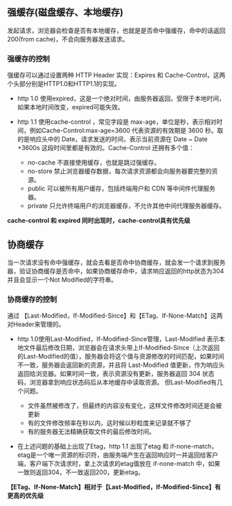 ## 强缓存(磁盘缓存、本地缓存)

发起请求，浏览器会检查是否有本地缓存，也就是是否命中强缓存，命中的话返回 200(from cache)，不会向服务器发送请求。

### **强缓存的控制**

强缓存可以通过设置两种 HTTP Header 实现：Expires 和 Cache-Control，这两个头部分别是HTTP1.0和HTTP1.1的实现。

  - http 1.0 使用expired，这是一个绝对时间，由服务器返回，受限于本地时间，如果本地时间改变，expired可能失效。
  
  - http 1.1 使用cache-control ，常见字段是 max-age，单位是秒，表示相对时间，例如Cache-Control:max-age=3600 代表资源的有效期是 3600 秒。取的是响应头中的 Date，请求发送的时间，表示当前资源在 Date ~ Date +3600s 这段时间里都是有效的。Cache-Control 还拥有多个值：

    - no-cache 不直接使用缓存，也就是跳过强缓存。
    - no-store 禁止浏览器缓存数据，每次请求资源都会向服务器要完整的资源。
    - public 可以被所有用户缓存，包括终端用户和 CDN 等中间件代理服务器。
    - private 只允许终端用户的浏览器缓存，不允许其他中间代理服务器缓存。

  **cache-control 和 expired 同时出现时，cache-control具有优先级**

## 协商缓存

当一次请求没有命中强缓存，就会去看是否命中协商缓存，就会发一个请求到服务器，验证协商缓存是否命中，如果协商缓存命中，请求响应返回的http状态为304并且会显示一个Not Modified的字符串。

### 协商缓存的控制

通过 【Last-Modified，If-Modified-Since】和【ETag、If-None-Match】这两对Header来管理的。

  - http 1.0使用Last-Modified，If-Modified-Since管理，Last-Modified 表示本地文件最后修改日期，浏览器会在请求头带上If-Modified-Since（上次返回的Last-Modified的值），服务器会将这个值与资源修改的时间匹配，如果时间不一致，服务器会返回新的资源，并且将 Last-Modified 值更新，作为响应头返回给浏览器。如果时间一致，表示资源没有更新，服务器返回 304 状态码，浏览器拿到响应状态码后从本地缓存中读取资源。
  但Last-Modified有几个问题。

    - 文件虽然被修改了，但最终的内容没有变化，这样文件修改时间还是会被更新
    - 有的文件修改频率在秒以内，这时候以秒粒度来记录就不够了
    - 有的服务器无法精确获取文件的最后修改时间。

  - 在上述问题的基础上出现了Etag，http 1.1 出现了etag 和 if-none-match，etag是一个唯一资源的标识符，由服务端产生在返回响应时一并返回给客户端，客户端下次请求时，拿上次请求的etag值放在 if-none-match 中，如果一致则返回304，不一致返回200，更新etag。

**【ETag、If-None-Match】相对于【Last-Modified，If-Modified-Since】有更高的优先级**
